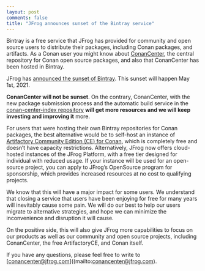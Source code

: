 ```yaml
---
layout: post
comments: false
title: "JFrog announces sunset of the Bintray service"
---
```


Bintray is a free service that JFrog has provided for community and open source users to distribute their packages, including Conan packages, and artifacts. As a Conan user you might know about [ConanCenter](https://conan.io/center), the central repository for Conan open source packages, and also that ConanCenter has been hosted in Bintray.

JFrog has [announced the sunset of Bintray](https://jfrog.com/blog/into-the-sunset-bintray-jcenter-gocenter-and-chartcenter/). This sunset will happen May 1st, 2021.


**ConanCenter will not be sunset**. On the contrary, ConanCenter, with the new package submission process and the automatic build service in the [conan-center-index repository](https://github.com/conan-io/conan-center-index) **will get more resources and we will keep investing and improving it** more.

For users that were hosting their own Bintray repositories for Conan packages, the best alternative would be to self-host an instance of [Artifactory Community Edition (CE) for Conan](https://conan.io/downloads.html), which is completely free and doesn’t have capacity restrictions.  Alternatively, JFrog now offers cloud-hosted instances of the JFrog Platform, with a free tier designed for individual with reduced usage. If your instance will be used for an open-source project, you can apply to JFrog’s OpenSource program for sponsorship, which provides increased resources at no cost to qualifying projects.

We know that this will have a major impact for some users. We understand that closing a service that users have been enjoying for free for many years will inevitably cause some pain. We will do our best to help our users migrate to alternative strategies, and hope we can minimize the inconvenience and disruption it will cause.

On the positive side, this will also give JFrog more capabilities to focus on our products as well as our community and open source projects, including ConanCenter, the free ArtifactoryCE, and Conan itself.

If you have any questions, please feel free to write to [conancenter@jfrog.com]((mailto:conancenter@jfrog.com).
